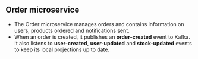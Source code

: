 ## Order microservice

- The Order microservice manages orders and contains information on users, products ordered and notifications sent.
- When an order is created, it publishes an **order-created** event to Kafka. 
It also listens to **user-created**, **user-updated** and **stock-updated** events to keep its local projections up to date.